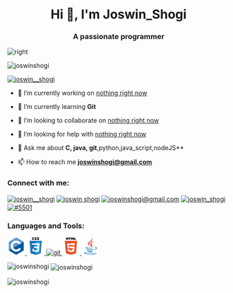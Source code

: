 <h1 align="center">Hi 👋, I'm Joswin_Shogi</h1>
<h3 align="center">A passionate programmer</h3>
<img src="https://camo.githubusercontent.com/ce3a4e7a6ec90f401d6dfd4865da0cc60f0647ee1dec12eb62550e489346f825/68747470733a2f2f7777772e636f6465636f726e6572732e636f6d2f77702d636f6e74656e742f75706c6f6164732f323031382f30352f73656e696f722d66726f6e742d656e642d646576656c6f7065722d6f70656e696e67732d312e676966" alt="right" align "right" data-canonical-src="https://www.codecorners.com/wp-content/uploads/2018/05/senior-front-end-developer-openings-1.gif" style="max-width: 100%; display: inline-block;" data-target="animated-image.originalImage">

<p align="left"> <img src="https://komarev.com/ghpvc/?username=joswinshogi&label=Profile%20views&color=0e75b6&style=flat" alt="joswinshogi" /> </p>

<p align="left"> <a href="https://twitter.com/joswin__shogi" target="blank"><img src="https://img.shields.io/twitter/follow/joswin__shogi?logo=twitter&style=for-the-badge" alt="joswin__shogi" /></a> </p>

- 🔭 I’m currently working on [nothing right now](nil)

- 🌱 I’m currently learning **Git**

- 👯 I’m looking to collaborate on [nothing right now](nil)

- 🤝 I’m looking for help with [nothing right now](nil)

- 💬 Ask me about **C, java, git**,python,java_script,nodeJS**

- 📫 How to reach me **joswinshogi@gmail.com**

<h3 align="left">Connect with me:</h3>
<p align="left">
<a href="https://twitter.com/joswin__shogi" target="blank"><img align="center" src="https://raw.githubusercontent.com/rahuldkjain/github-profile-readme-generator/master/src/images/icons/Social/twitter.svg" alt="joswin__shogi" height="30" width="40" /></a>
<a href="https://www.linkedin.com/in/joswin-shogi-2848a5200" target="blank"><img align="center" src="https://raw.githubusercontent.com/rahuldkjain/github-profile-readme-generator/master/src/images/icons/Social/linked-in-alt.svg" alt="joswin shogi" height="30" width="40" /></a>
<a href="https://stackoverflow.com/users/joswinshogi@gmail.com" target="blank"><img align="center" src="https://raw.githubusercontent.com/rahuldkjain/github-profile-readme-generator/master/src/images/icons/Social/stack-overflow.svg" alt="joswinshogi@gmail.com" height="30" width="40" /></a>
<a href="https://instagram.com/joswin_shogi" target="blank"><img align="center" src="https://raw.githubusercontent.com/rahuldkjain/github-profile-readme-generator/master/src/images/icons/Social/instagram.svg" alt="joswin_shogi" height="30" width="40" /></a>
<a href="https://JOSWIN SHOGI#5501" target="blank"><img align="center" src="https://raw.githubusercontent.com/rahuldkjain/github-profile-readme-generator/master/src/images/icons/Social/discord.svg" alt="#5501" height="30" width="40" /></a>
</p>

<h3 align="left">Languages and Tools:</h3>
<p align="left"> <a href="https://www.cprogramming.com/" target="_blank" rel="noreferrer"> <img src="https://raw.githubusercontent.com/devicons/devicon/master/icons/c/c-original.svg" alt="c" width="40" height="40"/> </a> <a href="https://www.w3schools.com/css/" target="_blank" rel="noreferrer"> <img src="https://raw.githubusercontent.com/devicons/devicon/master/icons/css3/css3-original-wordmark.svg" alt="css3" width="40" height="40"/> </a> <a href="https://git-scm.com/" target="_blank" rel="noreferrer"> <img src="https://www.vectorlogo.zone/logos/git-scm/git-scm-icon.svg" alt="git" width="40" height="40"/> </a> <a href="https://www.w3.org/html/" target="_blank" rel="noreferrer"> <img src="https://raw.githubusercontent.com/devicons/devicon/master/icons/html5/html5-original-wordmark.svg" alt="html5" width="40" height="40"/> </a> <a href="https://www.java.com" target="_blank" rel="noreferrer"> <img src="https://raw.githubusercontent.com/devicons/devicon/master/icons/java/java-original.svg" alt="java" width="40" height="40"/> </a> </p>

<p><img align="left" src="https://github-readme-stats.vercel.app/api/top-langs?username=joswinshogi&show_icons=true&locale=en&layout=compact" alt="joswinshogi" /></p>

<p>&nbsp;<img align="center" src="https://github-readme-stats.vercel.app/api?username=joswinshogi&show_icons=true&locale=en" alt="joswinshogi" /></p>

<p><img align="center" src="https://github-readme-streak-stats.herokuapp.com/?user=joswinshogi&" alt="joswinshogi" /></p>
